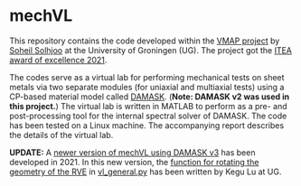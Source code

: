 # mechVL
This repository contains the code developed within the [VMAP project](https://itea4.org/project/vmap.html) by [Soheil Solhjoo](https://www.rug.nl/staff/s.solhjoo/) at the University of Groningen (UG). The project got the [ITEA award of excellence 2021](https://www.rug.nl/research/enteg/news/itea-award-of-excellence-2021-for-vmap-project?lang=en).

The codes serve as a virtual lab for performing mechanical tests on sheet metals via two separate modules (for uniaxial and multiaxial tests) using a CP-based material model called [DAMASK](https://damask-multiphysics.org/). (**Note: DAMASK v2 was used in this project.**) The virtual lab is written in MATLAB to perform as a pre- and post-processing tool for the internal spectral solver of DAMASK. The code has been tested on a Linux machine. The accompanying report describes the details of the virtual lab.

**UPDATE:** A [newer version of mechVL using DAMASK v3](https://github.com/soheilsolhjoo/mechVL/tree/455401aa2cf315f5144ee852ee019f810d7e0cc7/mechVL%20(DAMASK%20v3)) has been developed in 2021. In this new version, the [function for rotating the geometry of the RVE](https://github.com/soheilsolhjoo/mechVL/blob/efd1d736dbf9c97de378f5b535dbe5de25c8b50e/mechVL%20(DAMASK%20v3)/vl_general.py#L204C1-L251C40) in [vl_general.py](https://github.com/soheilsolhjoo/mechVL/blob/efd1d736dbf9c97de378f5b535dbe5de25c8b50e/mechVL%20(DAMASK%20v3)/vl_general.py) has been written by Kegu Lu at UG.
